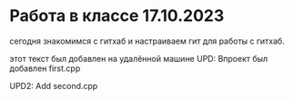 # Работа в классе 17.10.2023
сегодня знакомимся с гитхаб и настраиваем гит для работы с гитхаб.

этот текст был добавлен на удалённой машине
UPD: Впроект был добавлен first.cpp

UPD2: Add second.cpp


